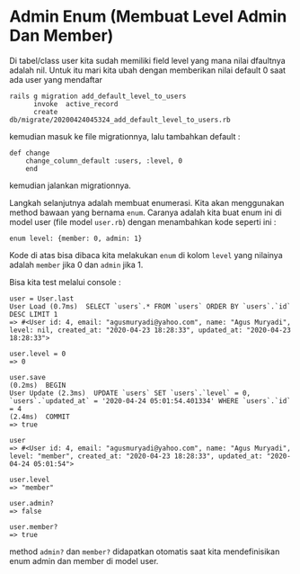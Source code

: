 # Admin Enum (Membuat Level Admin Dan Member)

Di tabel/class user kita sudah memiliki field level yang mana nilai dfaultnya adalah nil. Untuk itu mari kita ubah dengan memberikan nilai default 0 saat ada user yang mendaftar

```
rails g migration add_default_level_to_users
      invoke  active_record
      create    db/migrate/20200424045324_add_default_level_to_users.rb
```

kemudian masuk ke file migrationnya, lalu tambahkan default :

```
def change
    change_column_default :users, :level, 0
    end
```

kemudian jalankan migrationnya.

Langkah selanjutnya adalah membuat enumerasi. Kita akan menggunakan method bawaan yang bernama `enum`. Caranya adalah kita buat enum ini di model user (file model `user.rb`) dengan menambahkan kode seperti ini :

```
enum level: {member: 0, admin: 1}
```

Kode di atas bisa dibaca kita melakukan `enum` di kolom `level` yang nilainya adalah `member` jika 0 dan `admin` jika 1.

Bisa kita test melalui console :

```
user = User.last
User Load (0.7ms)  SELECT `users`.* FROM `users` ORDER BY `users`.`id` DESC LIMIT 1
=> #<User id: 4, email: "agusmuryadi@yahoo.com", name: "Agus Muryadi", level: nil, created_at: "2020-04-23 18:28:33", updated_at: "2020-04-23 18:28:33">

user.level = 0
=> 0

user.save
(0.2ms)  BEGIN
User Update (2.3ms)  UPDATE `users` SET `users`.`level` = 0, `users`.`updated_at` = '2020-04-24 05:01:54.401334' WHERE `users`.`id` = 4
(2.4ms)  COMMIT
=> true

user
=> #<User id: 4, email: "agusmuryadi@yahoo.com", name: "Agus Muryadi", level: "member", created_at: "2020-04-23 18:28:33", updated_at: "2020-04-24 05:01:54">

user.level
=> "member"

user.admin?
=> false

user.member?
=> true
```

method `admin?` dan `member?` didapatkan otomatis saat kita mendefinisikan enum admin dan member di model user.
